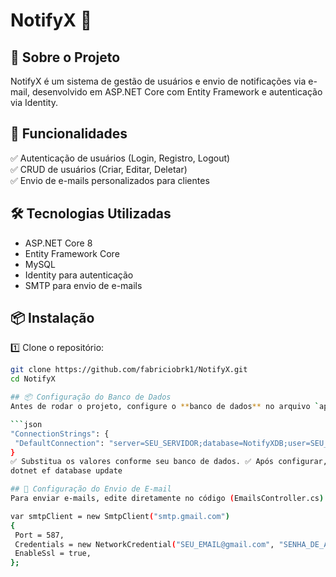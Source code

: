 # NotifyX 📩

## 📖 Sobre o Projeto
NotifyX é um sistema de gestão de usuários e envio de notificações via e-mail, desenvolvido em ASP.NET Core com Entity Framework e autenticação via Identity.

## 🚀 Funcionalidades
✅ Autenticação de usuários (Login, Registro, Logout)  
✅ CRUD de usuários (Criar, Editar, Deletar)  
✅ Envio de e-mails personalizados para clientes  

## 🛠️ Tecnologias Utilizadas
- ASP.NET Core 8
- Entity Framework Core
- MySQL
- Identity para autenticação
- SMTP para envio de e-mails

## 📦 Instalação
1️⃣ Clone o repositório:
   ```bash
   git clone https://github.com/fabriciobrk1/NotifyX.git
   cd NotifyX

## 📦 Configuração do Banco de Dados  
Antes de rodar o projeto, configure o **banco de dados** no arquivo `appsettings.json`:  

```json
"ConnectionStrings": {
    "DefaultConnection": "server=SEU_SERVIDOR;database=NotifyXDB;user=SEU_USUARIO;password=SUA_SENHA"
}
✅ Substitua os valores conforme seu banco de dados. ✅ Após configurar, execute as migrations para preparar a estrutura do banco:
dotnet ef database update

## 📧 Configuração do Envio de E-mail
Para enviar e-mails, edite diretamente no código (EmailsController.cs):

var smtpClient = new SmtpClient("smtp.gmail.com")
{
    Port = 587,
    Credentials = new NetworkCredential("SEU_EMAIL@gmail.com", "SENHA_DE_APLICATIVO"),
    EnableSsl = true,
};
